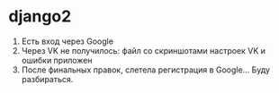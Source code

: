 # django2

1. Есть вход через Google
2. Через VK не получилось: файл со скриншотами настроек VK и ошибки приложен
3. После финальных правок, слетела регистрация в Google... Буду разбираться.
